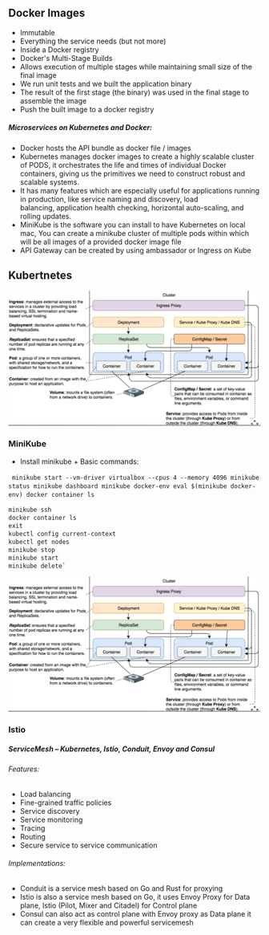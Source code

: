 
## Docker Images
  
 - Immutable   
 - Everything the service needs (but not more)   
 - Inside a Docker registry
-   Docker's Multi-Stage Builds
-   Allows execution of multiple stages while maintaining small size of the final image
-   We run unit tests and we built the application binary
-   The result of the first stage (the binary) was used in the final stage to assemble the image
- Push the built image to a docker registry

##### Microservices on Kubernetes and Docker:
- Docker hosts the API bundle as docker file / images
- Kubernetes manages docker images to create a highly scalable cluster of PODS, it orchestrates the life and times of individual Docker containers, giving us the primitives we need to construct robust and scalable systems.
- It has many features which are especially useful for applications running in production, like service naming and discovery, load balancing, application health checking, horizontal auto-scaling, and rolling updates.
- MiniKube is the software you can install to have Kubernetes on local mac, You can create a minikube cluster of multiple pods within which will be all images of a provided docker image file
- API Gateway can be created by using ambassador or Ingress on Kube	 

## Kubertnetes 
![Kube Deployment](static/KubeDeploy.png)

### MiniKube

- Install minikube + Basic commands:

 `` minikube start --vm-driver virtualbox --cpus 4 --memory 4096
    minikube status
    minikube dashboard
    minikube docker-env
    eval $(minikube docker-env)
    docker container ls``
    
    
    minikube ssh
    docker container ls
    exit
    kubectl config current-context
    kubectl get nodes
    minikube stop
    minikube start
    minikube delete`


![Kube Deployment](static/KubeDeploy.png)
    
### Istio 

##### ServiceMesh – Kubernetes, Istio, Conduit, Envoy and Consul

###### Features:		
- Load balancing
- Fine-grained traffic policies
- Service discovery
- Service monitoring
- Tracing
- Routing
- Secure service to service communication
    
###### Implementations:        
- Conduit is a service mesh based on Go and Rust for proxying
- Istio is also a service mesh based on Go, it uses	Envoy Proxy for Data plane, Istio (Pilot, Mixer and Citadel) for Control plane
- Consul can also act as control plane with Envoy proxy as Data plane it can create a very flexible and powerful servicemesh


